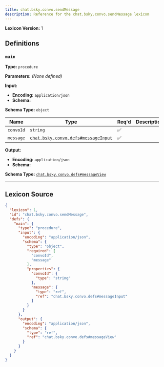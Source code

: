 ```yaml
---
title: chat.bsky.convo.sendMessage
description: Reference for the chat.bsky.convo.sendMessage lexicon
---
```

**Lexicon Version:** 1

## Definitions

<a name="main"></a>
### `main`

**Type:** `procedure`

**Parameters:** _(None defined)_

**Input:**

- **Encoding:** `application/json`
- **Schema:**

**Schema Type:** `object`

| Name | Type | Req'd  | Description | Constraints |
|------|------|----------|-------------|-------------|
| `convoId` | `string` | ✅  |  |  |
| `message` | [`chat.bsky.convo.defs#messageInput`](/chat/bsky/convo/defs#messageInput) | ✅  |  |  |
**Output:**

- **Encoding:** `application/json`
- **Schema:**

**Schema Type:** [`chat.bsky.convo.defs#messageView`](/chat/bsky/convo/defs#messageView)



---

## Lexicon Source
```json
{
  "lexicon": 1,
  "id": "chat.bsky.convo.sendMessage",
  "defs": {
    "main": {
      "type": "procedure",
      "input": {
        "encoding": "application/json",
        "schema": {
          "type": "object",
          "required": [
            "convoId",
            "message"
          ],
          "properties": {
            "convoId": {
              "type": "string"
            },
            "message": {
              "type": "ref",
              "ref": "chat.bsky.convo.defs#messageInput"
            }
          }
        }
      },
      "output": {
        "encoding": "application/json",
        "schema": {
          "type": "ref",
          "ref": "chat.bsky.convo.defs#messageView"
        }
      }
    }
  }
}
```
